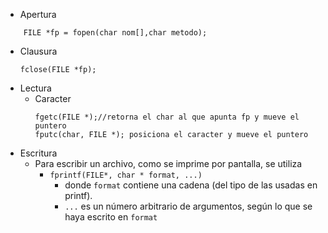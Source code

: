 - Apertura
```
	FILE *fp = fopen(char nom[],char metodo);
```
- Clausura
	```
	fclose(FILE *fp);
	```
- Lectura
	- Caracter
		```
		fgetc(FILE *);//retorna el char al que apunta fp y mueve el puntero
		fputc(char, FILE *); posiciona el caracter y mueve el puntero
		```
		
+ Escritura
	+ Para escribir un archivo, como se imprime por pantalla, se utiliza 
		+ ```fprintf(FILE*, char * format, ...)```
			+ donde `format` contiene una cadena (del tipo de las usadas en printf). 
			+ `...` es un número arbitrario de argumentos, según lo que se haya escrito en `format`